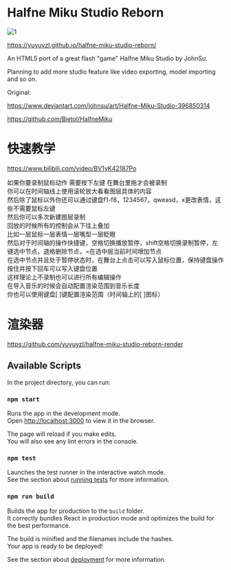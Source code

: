 # Halfne Miku Studio Reborn

![1](https://user-images.githubusercontent.com/14276008/145691466-c11aad20-9ea5-45a6-af14-88a05cb7db4a.gif)

https://yuyuyzl.github.io/halfne-miku-studio-reborn/

An HTML5 port of a great flash "game" Halfne Miku Studio by JohnSu.

Planning to add more studio feature like video exporting, model importing and so on.

Original: 

https://www.deviantart.com/johnsu/art/Halfne-Miku-Studio-396850314

https://github.com/Bietol/HalfneMiku

# 快速教学

https://www.bilibili.com/video/BV1yK42187Po  

如果你要录制鼠标动作 需要按下左键 在舞台里拖才会被录制  
你可以在时间轴线上使用滚轮放大看看图层具体的内容  
然后除了鼠标以外你还可以通过键盘f1-f8，1234567，qweasd，x更改表情，这些不需要鼠标左键  
然后你可以多次新建图层录制  
回放的时候所有的控制会从下往上叠加  
比如一层鼠标一层表情一层嘴型一层眨眼  
然后对于时间轴的操作快捷键，空格切换播放暂停，shift空格切换录制暂停，左键选中节点，退格删除节点，=在选中层当前时间增加节点  
在选中节点并且处于暂停状态时，在舞台上点击可以写入鼠标位置，保持键盘操作按住并按下回车可以写入键盘位置  
这样理论上不录制也可以进行所有编辑操作  
在导入音乐的时候会自动配置渲染范围到音乐长度  
你也可以使用键盘[ ]键配置渲染范围（时间轴上的[ ]图标）  

# 渲染器  

https://github.com/yuyuyzl/halfne-miku-studio-reborn-render  

## Available Scripts

In the project directory, you can run:

### `npm start`

Runs the app in the development mode.\
Open [http://localhost:3000](http://localhost:3000) to view it in the browser.

The page will reload if you make edits.\
You will also see any lint errors in the console.

### `npm test`

Launches the test runner in the interactive watch mode.\
See the section about [running tests](https://facebook.github.io/create-react-app/docs/running-tests) for more information.

### `npm run build`

Builds the app for production to the `build` folder.\
It correctly bundles React in production mode and optimizes the build for the best performance.

The build is minified and the filenames include the hashes.\
Your app is ready to be deployed!

See the section about [deployment](https://facebook.github.io/create-react-app/docs/deployment) for more information.
